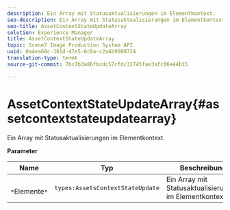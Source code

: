 ```yaml
---
description: Ein Array mit Statusaktualisierungen im Elementkontext.
seo-description: Ein Array mit Statusaktualisierungen im Elementkontext.
seo-title: AssetContextStateUpdateArray
solution: Experience Manager
title: AssetContextStateUpdateArray
topic: Scene7 Image Production System API
uuid: 0a4ea68c-381d-47e5-8c8a-c2a4b9080724
translation-type: tm+mt
source-git-commit: 7bc7b3a86fbcdc57cfdc31745fae3afc06e44b15

---
```



# AssetContextStateUpdateArray{#assetcontextstateupdatearray}

Ein Array mit Statusaktualisierungen im Elementkontext.

**Parameter**

| Name | Typ | Beschreibung |
|---|---|---|
| ` *`Elemente`*` | `types:AssetsContextStateUpdate` | Ein Array mit Statusaktualisierungen im Elementkontext. |

